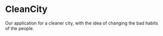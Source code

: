 # CleanCity
Our application for a cleaner city, with the idea of ​​changing the bad habits of the people.
